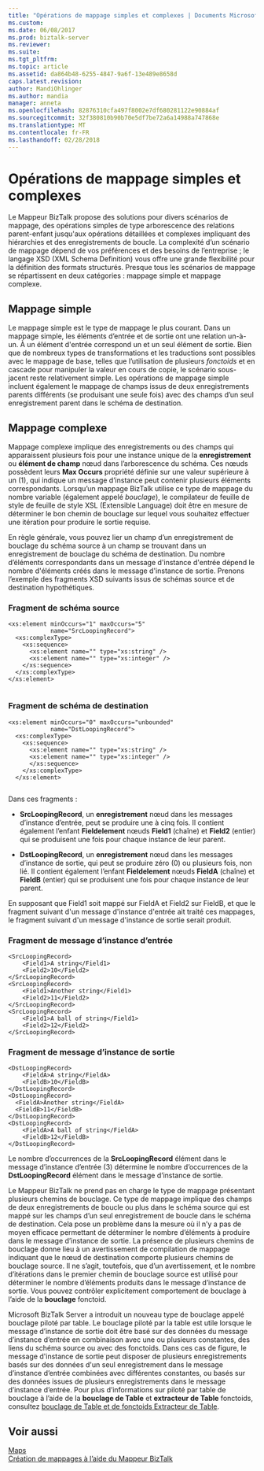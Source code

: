 ```yaml
---
title: "Opérations de mappage simples et complexes | Documents Microsoft"
ms.custom: 
ms.date: 06/08/2017
ms.prod: biztalk-server
ms.reviewer: 
ms.suite: 
ms.tgt_pltfrm: 
ms.topic: article
ms.assetid: da864b48-6255-4847-9a6f-13e489e8658d
caps.latest.revision: 
author: MandiOhlinger
ms.author: mandia
manager: anneta
ms.openlocfilehash: 82876310cfa497f8002e7df680281122e90884af
ms.sourcegitcommit: 32f380810b90b70e5df7be72a6a14988a747868e
ms.translationtype: MT
ms.contentlocale: fr-FR
ms.lasthandoff: 02/28/2018
---
```

# <a name="basic-and-complex-mapping-operations"></a>Opérations de mappage simples et complexes
Le Mappeur BizTalk propose des solutions pour divers scénarios de mappage, des opérations simples de type arborescence des relations parent-enfant jusqu'aux opérations détaillées et complexes impliquant des hiérarchies et des enregistrements de boucle. La complexité d’un scénario de mappage dépend de vos préférences et des besoins de l’entreprise ; le langage XSD (XML Schema Definition) vous offre une grande flexibilité pour la définition des formats structurés. Presque tous les scénarios de mappage se répartissent en deux catégories : mappage simple et mappage complexe.  
  
## <a name="basic-mapping"></a>Mappage simple  
 Le mappage simple est le type de mappage le plus courant. Dans un mappage simple, les éléments d’entrée et de sortie ont une relation un-à-un. À un élément d'entrée correspond un et un seul élément de sortie. Bien que de nombreux types de transformations et les traductions sont possibles avec le mappage de base, telles que l’utilisation de plusieurs *fonctoids* et en cascade pour manipuler la valeur en cours de copie, le scénario sous-jacent reste relativement simple. Les opérations de mappage simple incluent également le mappage de champs issus de deux enregistrements parents différents (se produisant une seule fois) avec des champs d’un seul enregistrement parent dans le schéma de destination.  
  
## <a name="complex-mapping"></a>Mappage complexe  
 Mappage complexe implique des enregistrements ou des champs qui apparaissent plusieurs fois pour une instance unique de la **enregistrement** ou **élément de champ** nœud dans l’arborescence du schéma. Ces nœuds possèdent leurs **Max Occurs** propriété définie sur une valeur supérieure à un (1), qui indique un message d’instance peut contenir plusieurs éléments correspondants. Lorsqu’un mappage BizTalk utilise ce type de mappage du nombre variable (également appelé *bouclage*), le compilateur de feuille de style de feuille de style XSL (Extensible Language) doit être en mesure de déterminer le bon chemin de bouclage sur lequel vous souhaitez effectuer une itération pour produire le sortie requise.  
  
 En règle générale, vous pouvez lier un champ d’un enregistrement de bouclage du schéma source à un champ se trouvant dans un enregistrement de bouclage du schéma de destination. Du nombre d’éléments correspondants dans un message d'instance d'entrée dépend le nombre d'éléments créés dans le message d'instance de sortie. Prenons l’exemple des fragments XSD suivants issus de schémas source et de destination hypothétiques.  
  
### <a name="source-schema-fragment"></a>Fragment de schéma source  
  
```  
<xs:element minOccurs="1" maxOccurs="5"  
            name="SrcLoopingRecord">  
  <xs:complexType>  
    <xs:sequence>  
      <xs:element name="" type="xs:string" />   
      <xs:element name="" type="xs:integer" />   
    </xs:sequence>  
  </xs:complexType>  
</xs:element>  
  
```  
  
### <a name="destination-schema-fragment"></a>Fragment de schéma de destination  
  
```  
<xs:element minOccurs="0" maxOccurs="unbounded"  
            name="DstLoopingRecord">  
  <xs:complexType>  
    <xs:sequence>  
      <xs:element name="" type="xs:string" />   
      <xs:element name="" type="xs:integer" />   
      </xs:sequence>  
    </xs:complexType>  
  </xs:element>  
  
```  
  
 Dans ces fragments :  
  
-   **SrcLoopingRecord**, un **enregistrement** nœud dans les messages d’instance d’entrée, peut se produire une à cinq fois. Il contient également l’enfant **Fieldelement** nœuds **Field1** (chaîne) et **Field2** (entier) qui se produisent une fois pour chaque instance de leur parent.  
  
-   **DstLoopingRecord**, un **enregistrement** nœud dans les messages d’instance de sortie, qui peut se produire zéro (0) ou plusieurs fois, non lié. Il contient également l’enfant **Fieldelement** nœuds **FieldA** (chaîne) et **FieldB** (entier) qui se produisent une fois pour chaque instance de leur parent.  
  
 En supposant que Field1 soit mappé sur FieldA et Field2 sur FieldB, et que le fragment suivant d'un message d'instance d'entrée ait traité ces mappages, le fragment suivant d'un message d'instance de sortie serait produit.  
  
### <a name="input-instance-message-fragment"></a>Fragment de message d’instance d’entrée  
  
```  
<SrcLoopingRecord>  
    <Field1>A string</Field1>  
    <Field2>10</Field2>  
</SrcLoopingRecord>  
<SrcLoopingRecord>  
    <Field1>Another string</Field1>  
    <Field2>11</Field2>  
</SrcLoopingRecord>  
<SrcLoopingRecord>  
    <Field1>A ball of string</Field1>  
    <Field2>12</Field2>  
</SrcLoopingRecord>  
```  
  
### <a name="output-instance-message-fragment"></a>Fragment de message d’instance de sortie  
  
```  
<DstLoopingRecord>  
    <FieldA>A string</FieldA>  
    <FieldB>10</FieldB>  
</DstLoopingRecord>  
<DstLoopingRecord>  
  <FieldA>Another string</FieldA>  
  <FieldB>11</FieldB>  
</DstLoopingRecord>  
<DstLoopingRecord>  
    <FieldA>A ball of string</FieldA>  
    <FieldB>12</FieldB>  
</DstLoopingRecord>  
```  
  
 Le nombre d’occurrences de la **SrcLoopingRecord** élément dans le message d’instance d’entrée (3) détermine le nombre d’occurrences de la **DstLoopingRecord** élément dans le message d’instance de sortie.  
  
 Le Mappeur BizTalk ne prend pas en charge le type de mappage présentant plusieurs chemins de bouclage. Ce type de mappage implique des champs de deux enregistrements de boucle ou plus dans le schéma source qui est mappé sur les champs d’un seul enregistrement de boucle dans le schéma de destination. Cela pose un problème dans la mesure où il n’y a pas de moyen efficace permettant de déterminer le nombre d’éléments à produire dans le message d’instance de sortie. La présence de plusieurs chemins de bouclage donne lieu à un avertissement de compilation de mappage indiquant que le nœud de destination comporte plusieurs chemins de bouclage source. Il ne s’agit, toutefois, que d’un avertissement, et le nombre d’itérations dans le premier chemin de bouclage source est utilisé pour déterminer le nombre d’éléments produits dans le message d’instance de sortie. Vous pouvez contrôler explicitement comportement de bouclage à l’aide de la **bouclage** fonctoid.  
  
 Microsoft BizTalk Server a introduit un nouveau type de bouclage appelé bouclage piloté par table. Le bouclage piloté par la table est utile lorsque le message d’instance de sortie doit être basé sur des données du message d’instance d’entrée en combinaison avec une ou plusieurs constantes, des liens du schéma source ou avec des fonctoids. Dans ces cas de figure, le message d'instance de sortie peut disposer de plusieurs enregistrements basés sur des données d'un seul enregistrement dans le message d’instance d’entrée combinées avec différentes constantes, ou basés sur des données issues de plusieurs enregistrements dans le message d’instance d’entrée. Pour plus d’informations sur piloté par table de bouclage à l’aide de la **bouclage de Table** et **extracteur de Table** fonctoids, consultez [bouclage de Table et de fonctoids Extracteur de Table](../core/table-looping-and-table-extractor-functoids.md).  
  
## <a name="see-also"></a>Voir aussi  
 [Maps](../core/maps.md)   
 [Création de mappages à l’aide du Mappeur BizTalk](../core/creating-maps-using-biztalk-mapper.md)